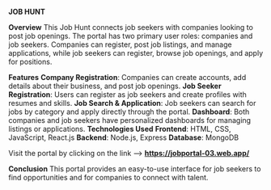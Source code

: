 **JOB HUNT**

**Overview**
This Job Hunt connects job seekers with companies looking to post job openings. The portal has two primary user roles: companies and job seekers. Companies can register, post job listings, and manage applications, while job seekers can register, browse job openings, and apply for positions.

**Features**
**Company Registration**: Companies can create accounts, add details about their business, and post job openings.
**Job Seeker Registration**: Users can register as job seekers and create profiles with resumes and skills.
**Job Search & Application**: Job seekers can search for jobs by category and apply directly through the portal.
**Dashboard**: Both companies and job seekers have personalized dashboards for managing listings or applications.
**Technologies Used**
**Frontend**: HTML, CSS, JavaScript, React.js
**Backend**: Node.js, Express
**Database**: MongoDB

Visit the portal by clicking on the link --> **https://jobportal-03.web.app/**

**Conclusion**
This portal provides an easy-to-use interface for job seekers to find opportunities and for companies to connect with talent.
